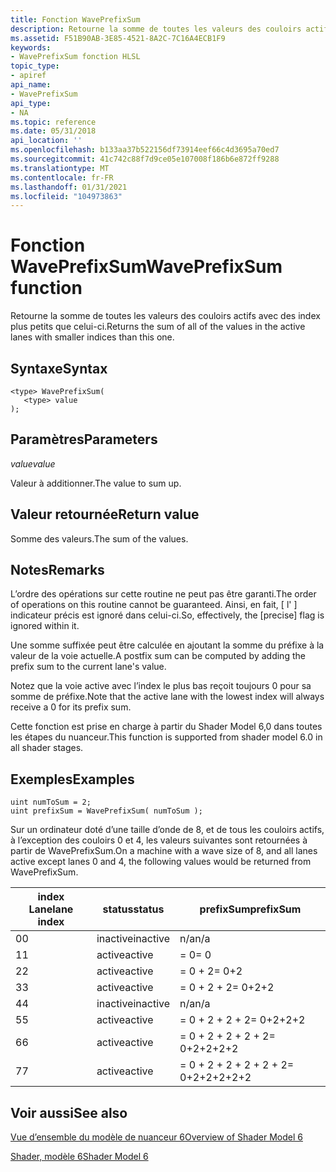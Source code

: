 ```yaml
---
title: Fonction WavePrefixSum
description: Retourne la somme de toutes les valeurs des couloirs actifs avec des index plus petits que celui-ci.
ms.assetid: F51B90AB-3E85-4521-8A2C-7C16A4ECB1F9
keywords:
- WavePrefixSum fonction HLSL
topic_type:
- apiref
api_name:
- WavePrefixSum
api_type:
- NA
ms.topic: reference
ms.date: 05/31/2018
api_location: ''
ms.openlocfilehash: b133aa37b522156df73914eef66c4d3695a70ed7
ms.sourcegitcommit: 41c742c88f7d9ce05e107008f186b6e872ff9288
ms.translationtype: MT
ms.contentlocale: fr-FR
ms.lasthandoff: 01/31/2021
ms.locfileid: "104973863"
---
```

# <a name="waveprefixsum-function"></a><span data-ttu-id="3d7cd-104">Fonction WavePrefixSum</span><span class="sxs-lookup"><span data-stu-id="3d7cd-104">WavePrefixSum function</span></span>

<span data-ttu-id="3d7cd-105">Retourne la somme de toutes les valeurs des couloirs actifs avec des index plus petits que celui-ci.</span><span class="sxs-lookup"><span data-stu-id="3d7cd-105">Returns the sum of all of the values in the active lanes with smaller indices than this one.</span></span>

## <a name="syntax"></a><span data-ttu-id="3d7cd-106">Syntaxe</span><span class="sxs-lookup"><span data-stu-id="3d7cd-106">Syntax</span></span>

``` syntax
<type> WavePrefixSum(
   <type> value
);
```

## <a name="parameters"></a><span data-ttu-id="3d7cd-107">Paramètres</span><span class="sxs-lookup"><span data-stu-id="3d7cd-107">Parameters</span></span>

<span data-ttu-id="3d7cd-108">*value*</span><span class="sxs-lookup"><span data-stu-id="3d7cd-108">*value*</span></span> 

<span data-ttu-id="3d7cd-109">Valeur à additionner.</span><span class="sxs-lookup"><span data-stu-id="3d7cd-109">The value to sum up.</span></span>

## <a name="return-value"></a><span data-ttu-id="3d7cd-110">Valeur retournée</span><span class="sxs-lookup"><span data-stu-id="3d7cd-110">Return value</span></span>

<span data-ttu-id="3d7cd-111">Somme des valeurs.</span><span class="sxs-lookup"><span data-stu-id="3d7cd-111">The sum of the values.</span></span>

## <a name="remarks"></a><span data-ttu-id="3d7cd-112">Notes</span><span class="sxs-lookup"><span data-stu-id="3d7cd-112">Remarks</span></span>

<span data-ttu-id="3d7cd-113">L’ordre des opérations sur cette routine ne peut pas être garanti.</span><span class="sxs-lookup"><span data-stu-id="3d7cd-113">The order of operations on this routine cannot be guaranteed.</span></span> <span data-ttu-id="3d7cd-114">Ainsi, en fait, \[ l' \] indicateur précis est ignoré dans celui-ci.</span><span class="sxs-lookup"><span data-stu-id="3d7cd-114">So, effectively, the \[precise\] flag is ignored within it.</span></span>

<span data-ttu-id="3d7cd-115">Une somme suffixée peut être calculée en ajoutant la somme du préfixe à la valeur de la voie actuelle.</span><span class="sxs-lookup"><span data-stu-id="3d7cd-115">A postfix sum can be computed by adding the prefix sum to the current lane's value.</span></span>

<span data-ttu-id="3d7cd-116">Notez que la voie active avec l’index le plus bas reçoit toujours 0 pour sa somme de préfixe.</span><span class="sxs-lookup"><span data-stu-id="3d7cd-116">Note that the active lane with the lowest index will always receive a 0 for its prefix sum.</span></span>

<span data-ttu-id="3d7cd-117">Cette fonction est prise en charge à partir du Shader Model 6,0 dans toutes les étapes du nuanceur.</span><span class="sxs-lookup"><span data-stu-id="3d7cd-117">This function is supported from shader model 6.0 in all shader stages.</span></span> 

## <a name="examples"></a><span data-ttu-id="3d7cd-118">Exemples</span><span class="sxs-lookup"><span data-stu-id="3d7cd-118">Examples</span></span>

```hlsl
uint numToSum = 2;
uint prefixSum = WavePrefixSum( numToSum );
```

<span data-ttu-id="3d7cd-119">Sur un ordinateur doté d’une taille d’onde de 8, et de tous les couloirs actifs, à l’exception des couloirs 0 et 4, les valeurs suivantes sont retournées à partir de WavePrefixSum.</span><span class="sxs-lookup"><span data-stu-id="3d7cd-119">On a machine with a wave size of 8, and all lanes active except lanes 0 and 4, the following values would be returned from WavePrefixSum.</span></span>

| <span data-ttu-id="3d7cd-120">index Lane</span><span class="sxs-lookup"><span data-stu-id="3d7cd-120">lane index</span></span> | <span data-ttu-id="3d7cd-121">status</span><span class="sxs-lookup"><span data-stu-id="3d7cd-121">status</span></span>   | <span data-ttu-id="3d7cd-122">prefixSum</span><span class="sxs-lookup"><span data-stu-id="3d7cd-122">prefixSum</span></span>     | 
|------------|----------|---------------|
| <span data-ttu-id="3d7cd-123">0</span><span class="sxs-lookup"><span data-stu-id="3d7cd-123">0</span></span>          | <span data-ttu-id="3d7cd-124">inactive</span><span class="sxs-lookup"><span data-stu-id="3d7cd-124">inactive</span></span> | <span data-ttu-id="3d7cd-125">n/a</span><span class="sxs-lookup"><span data-stu-id="3d7cd-125">n/a</span></span>           |
| <span data-ttu-id="3d7cd-126">1</span><span class="sxs-lookup"><span data-stu-id="3d7cd-126">1</span></span>          | <span data-ttu-id="3d7cd-127">active</span><span class="sxs-lookup"><span data-stu-id="3d7cd-127">active</span></span>   | <span data-ttu-id="3d7cd-128">= 0</span><span class="sxs-lookup"><span data-stu-id="3d7cd-128">= 0</span></span>           |
| <span data-ttu-id="3d7cd-129">2</span><span class="sxs-lookup"><span data-stu-id="3d7cd-129">2</span></span>          | <span data-ttu-id="3d7cd-130">active</span><span class="sxs-lookup"><span data-stu-id="3d7cd-130">active</span></span>   | <span data-ttu-id="3d7cd-131">= 0 + 2</span><span class="sxs-lookup"><span data-stu-id="3d7cd-131">= 0+2</span></span>         |
| <span data-ttu-id="3d7cd-132">3</span><span class="sxs-lookup"><span data-stu-id="3d7cd-132">3</span></span>          | <span data-ttu-id="3d7cd-133">active</span><span class="sxs-lookup"><span data-stu-id="3d7cd-133">active</span></span>   | <span data-ttu-id="3d7cd-134">= 0 + 2 + 2</span><span class="sxs-lookup"><span data-stu-id="3d7cd-134">= 0+2+2</span></span>       |
| <span data-ttu-id="3d7cd-135">4</span><span class="sxs-lookup"><span data-stu-id="3d7cd-135">4</span></span>          | <span data-ttu-id="3d7cd-136">inactive</span><span class="sxs-lookup"><span data-stu-id="3d7cd-136">inactive</span></span> | <span data-ttu-id="3d7cd-137">n/a</span><span class="sxs-lookup"><span data-stu-id="3d7cd-137">n/a</span></span>           |
| <span data-ttu-id="3d7cd-138">5</span><span class="sxs-lookup"><span data-stu-id="3d7cd-138">5</span></span>          | <span data-ttu-id="3d7cd-139">active</span><span class="sxs-lookup"><span data-stu-id="3d7cd-139">active</span></span>   | <span data-ttu-id="3d7cd-140">= 0 + 2 + 2 + 2</span><span class="sxs-lookup"><span data-stu-id="3d7cd-140">= 0+2+2+2</span></span>     |
| <span data-ttu-id="3d7cd-141">6</span><span class="sxs-lookup"><span data-stu-id="3d7cd-141">6</span></span>          | <span data-ttu-id="3d7cd-142">active</span><span class="sxs-lookup"><span data-stu-id="3d7cd-142">active</span></span>   | <span data-ttu-id="3d7cd-143">= 0 + 2 + 2 + 2 + 2</span><span class="sxs-lookup"><span data-stu-id="3d7cd-143">= 0+2+2+2+2</span></span>   |
| <span data-ttu-id="3d7cd-144">7</span><span class="sxs-lookup"><span data-stu-id="3d7cd-144">7</span></span>          | <span data-ttu-id="3d7cd-145">active</span><span class="sxs-lookup"><span data-stu-id="3d7cd-145">active</span></span>   | <span data-ttu-id="3d7cd-146">= 0 + 2 + 2 + 2 + 2 + 2</span><span class="sxs-lookup"><span data-stu-id="3d7cd-146">= 0+2+2+2+2+2</span></span> |

## <a name="see-also"></a><span data-ttu-id="3d7cd-147">Voir aussi</span><span class="sxs-lookup"><span data-stu-id="3d7cd-147">See also</span></span>

[<span data-ttu-id="3d7cd-148">Vue d’ensemble du modèle de nuanceur 6</span><span class="sxs-lookup"><span data-stu-id="3d7cd-148">Overview of Shader Model 6</span></span>](hlsl-shader-model-6-0-features-for-direct3d-12.md)

[<span data-ttu-id="3d7cd-149">Shader, modèle 6</span><span class="sxs-lookup"><span data-stu-id="3d7cd-149">Shader Model 6</span></span>](shader-model-6-0.md)
